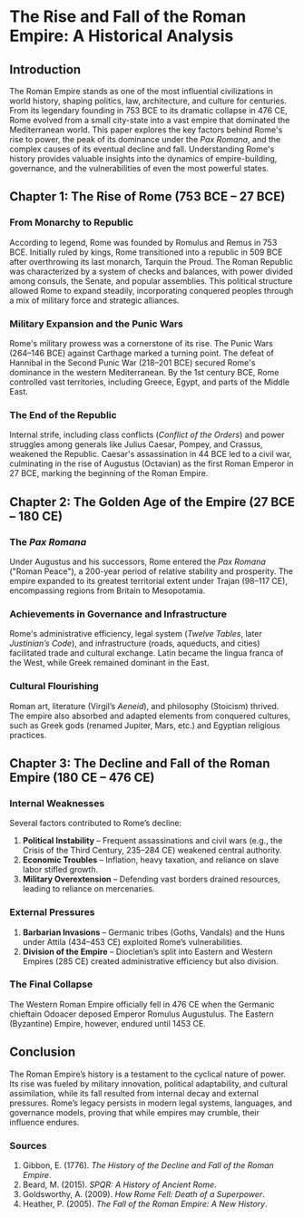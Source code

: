 # The Rise and Fall of the Roman Empire: A Historical Analysis  

## Introduction  

The Roman Empire stands as one of the most influential civilizations in world history, shaping politics, law, architecture, and culture for centuries. From its legendary founding in 753 BCE to its dramatic collapse in 476 CE, Rome evolved from a small city-state into a vast empire that dominated the Mediterranean world. This paper explores the key factors behind Rome's rise to power, the peak of its dominance under the *Pax Romana*, and the complex causes of its eventual decline and fall. Understanding Rome's history provides valuable insights into the dynamics of empire-building, governance, and the vulnerabilities of even the most powerful states.  

## Chapter 1: The Rise of Rome (753 BCE – 27 BCE)  

### From Monarchy to Republic  

According to legend, Rome was founded by Romulus and Remus in 753 BCE. Initially ruled by kings, Rome transitioned into a republic in 509 BCE after overthrowing its last monarch, Tarquin the Proud. The Roman Republic was characterized by a system of checks and balances, with power divided among consuls, the Senate, and popular assemblies. This political structure allowed Rome to expand steadily, incorporating conquered peoples through a mix of military force and strategic alliances.  

### Military Expansion and the Punic Wars  

Rome's military prowess was a cornerstone of its rise. The Punic Wars (264–146 BCE) against Carthage marked a turning point. The defeat of Hannibal in the Second Punic War (218–201 BCE) secured Rome's dominance in the western Mediterranean. By the 1st century BCE, Rome controlled vast territories, including Greece, Egypt, and parts of the Middle East.  

### The End of the Republic  

Internal strife, including class conflicts (*Conflict of the Orders*) and power struggles among generals like Julius Caesar, Pompey, and Crassus, weakened the Republic. Caesar's assassination in 44 BCE led to a civil war, culminating in the rise of Augustus (Octavian) as the first Roman Emperor in 27 BCE, marking the beginning of the Roman Empire.  

## Chapter 2: The Golden Age of the Empire (27 BCE – 180 CE)  

### The *Pax Romana*  

Under Augustus and his successors, Rome entered the *Pax Romana* ("Roman Peace"), a 200-year period of relative stability and prosperity. The empire expanded to its greatest territorial extent under Trajan (98–117 CE), encompassing regions from Britain to Mesopotamia.  

### Achievements in Governance and Infrastructure  

Rome's administrative efficiency, legal system (*Twelve Tables*, later *Justinian’s Code*), and infrastructure (roads, aqueducts, and cities) facilitated trade and cultural exchange. Latin became the lingua franca of the West, while Greek remained dominant in the East.  

### Cultural Flourishing  

Roman art, literature (Virgil’s *Aeneid*), and philosophy (Stoicism) thrived. The empire also absorbed and adapted elements from conquered cultures, such as Greek gods (renamed Jupiter, Mars, etc.) and Egyptian religious practices.  

## Chapter 3: The Decline and Fall of the Roman Empire (180 CE – 476 CE)  

### Internal Weaknesses  

Several factors contributed to Rome’s decline:  

1. **Political Instability** – Frequent assassinations and civil wars (e.g., the Crisis of the Third Century, 235–284 CE) weakened central authority.  
2. **Economic Troubles** – Inflation, heavy taxation, and reliance on slave labor stifled growth.  
3. **Military Overextension** – Defending vast borders drained resources, leading to reliance on mercenaries.  

### External Pressures  

1. **Barbarian Invasions** – Germanic tribes (Goths, Vandals) and the Huns under Attila (434–453 CE) exploited Rome’s vulnerabilities.  
2. **Division of the Empire** – Diocletian’s split into Eastern and Western Empires (285 CE) created administrative efficiency but also division.  

### The Final Collapse  

The Western Roman Empire officially fell in 476 CE when the Germanic chieftain Odoacer deposed Emperor Romulus Augustulus. The Eastern (Byzantine) Empire, however, endured until 1453 CE.  

## Conclusion  

The Roman Empire’s history is a testament to the cyclical nature of power. Its rise was fueled by military innovation, political adaptability, and cultural assimilation, while its fall resulted from internal decay and external pressures. Rome’s legacy persists in modern legal systems, languages, and governance models, proving that while empires may crumble, their influence endures.  

### Sources  

1. Gibbon, E. (1776). *The History of the Decline and Fall of the Roman Empire*.  
2. Beard, M. (2015). *SPQR: A History of Ancient Rome*.  
3. Goldsworthy, A. (2009). *How Rome Fell: Death of a Superpower*.  
4. Heather, P. (2005). *The Fall of the Roman Empire: A New History*.